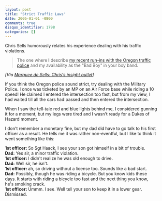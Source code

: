 ```yaml
---
layout: post
title: "Strict Traffic Laws"
date: 2005-01-01 -0800
comments: true
disqus_identifier: 1798
categories: []
---
```

Chris Sells humorously relates his experience dealing with his traffic
violations.

> The one where I describe [my recent run-ins with the Oregon traffic
> police](http://www.sellsbrothers.com/spout/#Death_As_A_Possible_Consequence)
> and my availability as the "Bad Boy" in your boy band.

*[Via [Marquee de Sells: Chris's insight
outlet](http://www.sellsbrothers.com/news/showTopic.aspx?ixTopic=1642)]*

If you think the Oregon police sound strict, try dealing with the
Military Police. I once was ticketed by an MP on an Air Force base while
riding a 10 speed! He claimed I entered the intersection too fast, but
from my view, I had waited till all the cars had passed and then entered
the intersection.

When I saw the tell-tale red and blue lights behind me, I considered
gunning it for a moment, but my legs were tired and I wasn't ready for a
Dukes of Hazard moment.

I don't remember a monetary fine, but my dad did have to go talk to his
first officer as a result. He tells me it was rather non-eventful, but I
like to think it went something like this:

**1st officer:** So Sgt Haack, I see your son got himself in a bit of
trouble.\
**Dad:** Yes sir, a minor traffic violation.\
**1st officer:** I didn't realize he was old enough to drive.\
**Dad:** Well sir, he isn't.\
**1st officer:** ah, so driving without a license too. Sounds like a bad
start.\
**Dad:** Possibly, though he was riding a bicycle. But you know kids
these days. It starts with riding a bicycle too fast and the next thing
you know, he's smoking crack.\
**1st officer:** Ummm. I see. Well tell your son to keep it in a lower
gear. Dismissed.

